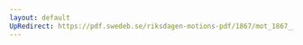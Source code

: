 ```yaml
---
layout: default
UpRedirect: https://pdf.swedeb.se/riksdagen-motions-pdf/1867/mot_1867__ak__00169.pdf
---
```

